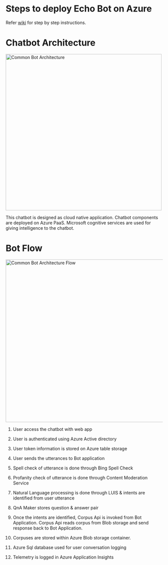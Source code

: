 # Steps to deploy Echo Bot on Azure
Refer [wiki](https://github.com/nidhisht/BotFrameworkV4Samples/wiki/Steps:-Deploy-Echo-Bot-on-Azure) for step by step instructions.

# Chatbot Architecture
<img width="500" alt="Common Bot Architecture" src="https://user-images.githubusercontent.com/42999787/72779441-f6d64600-3c41-11ea-9075-e13c24e9fc84.png">

This chatbot is designed as cloud native application. Chatbot components are deployed on Azure PaaS. Microsoft cognitive services are used for giving intelligence to the chatbot.


# Bot Flow
<img width="520" alt="Common Bot Architecture Flow" src="https://user-images.githubusercontent.com/42999787/72779471-081f5280-3c42-11ea-84cb-4948b96bd504.png">

1. User access the chatbot with web app

2. User is authenticated using Azure Active directory

3. User token information is stored on Azure table storage

4. User sends the utterances to Bot application

5. Spell check of utterance is done through Bing Spell Check

6. Profanity check of utterance is done through Content Moderation Service

7. Natural Language processing is done through LUIS & intents are identified from user utterance

8. QnA Maker stores question & answer pair

9. Once the intents are identified, Corpus Api is invoked from Bot Application. Corpus Api reads corpus from Blob storage and send response back to Bot Application.

10. Corpuses are stored within Azure Blob storage container. 

11. Azure Sql database used for user conversation logging

12. Telemetry is logged in Azure Application Insights
